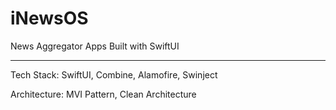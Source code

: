 # iNewsOS
News Aggregator Apps Built with SwiftUI

---
Tech Stack: SwiftUI, Combine, Alamofire, Swinject

Architecture: MVI Pattern, Clean Architecture
